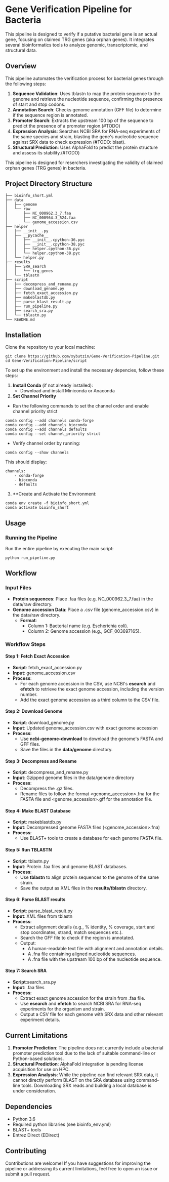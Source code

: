 # Gene Verification Pipeline for Bacteria

This pipeline is designed to verify if a putative bacterial gene is an actual gene, focusing on claimed TRG genes (aka orphan genes). It integrates several bioinformatics tools to analyze genomic, transcriptomic, and structural data.

## Overview

This pipeline automates the verification process for bacterial genes through the following steps:

1. **Sequence Validation**: Uses tblastn to map the protein sequence to the genome and retrieve the nucleotide sequence, confirming the presence of start and stop codons.
2. **Annotation Search**: Checks genome annotation (GFF file) to determine if the sequence region is annotated.
3. **Promoter Search**: Extracts the upstream 100 bp of the sequence to predict the presence of a promoter region.(#TODO)
4. **Expression Analysis**: Searches NCBI SRA for RNA-seq experiments of the same species and strain, blasting the gene's nucleotide sequence against SRX data to check expression (#TODO: blast).
5. **Structural Prediction**: Uses AlphaFold to predict the protein structure and assess its stability.(#TODO)

This pipeline is designed for reserchers investigating the validity of claimed orphan genes (TRG genes) in bacteria.

## Project Directory Structure
```
├── bioinfo_short.yml
├── data
│   ├── genome
│   └── raw
│       ├── NC_000962.3_7.faa
│       ├── NC_000964.3_524.faa
│       └── genome_accession.csv
├── helper
│   ├── __init__.py
│   ├── __pycache__
│   │   ├── __init__.cpython-36.pyc
│   │   ├── __init__.cpython-38.pyc
│   │   ├── helper.cpython-36.pyc
│   │   └── helper.cpython-38.pyc
│   └── helper.py
├── results
│   ├── SRA_search
│   │   └── trg_genes
│   └── tblastn
├── script
│   ├── decompress_and_rename.py
│   ├── download_genome.py
│   ├── fetch_exact_accession.py
│   ├── makeblastdb.py
│   ├── parse_blast_result.py
│   ├── run_pipeline.py
│   ├── search_sra.py
│   └── tblastn.py
└── README.md
```

## Installation
Clone the repository to your local machine:
```
git clone https://github.com/xybutzin/Gene-Verification-Pipeline.git
cd Gene-Verification-Pipeline/script
```

To set up the environment and install the necessary depencies, follow these steps:

1. **Install Conda** (if not already installed):
    - Download and install Miniconda or Anaconda
2. **Set Channel Priority**
- Run the following commands to set the channel order and enable channel priority strict

```
conda config --add channels conda-forge
conda config --add channels bioconda
conda config --add channels defaults
conda config --set channel_priority strict
```
    
- Verify channel order by running:

```
conda config --show channels
```
This should display:
```
channels:
    - conda-forge
    - bioconda
    - defaults
```
3. **Create and Activate the Environment:
```
conda env create -f bioinfo_short.yml
conda activate bioinfo_short
```

## Usage
### Running the Pipeline
Run the entire pipeline by executing the main script:
```
python run_pipeline.py
```

## Workflow
### Input Files
- **Protein sequences**: Place .faa files (e.g. NC_000962.3_7.faa) in the data/raw directory.
- **Genome accession Data**: Place a .csv file (genome_accession.csv) in the data/raw directory.
    - **Format**:
        - Column 1: Bacterial name (e.g. Escherichia coli).
        - Column 2: Genome accession (e.g., GCF_003697165).

### Workflow Steps
#### Step 1: Fetch Exact Accession
- **Script**: fetch_exact_accession.py
- **Input**: genome_accession.csv
- **Process**:
    - For each genome accession in the CSV, use NCBI's **esearch** and **efetch** to retrieve the exact genome accession, including the version number.
    - Add the exact genome accession as a third column to the CSV file.
#### Step 2: Download Genome
- **Script**: download_genome.py
- **Input**: Updated genome_accession.csv with exact genome accession
- **Process**:
    - Use **ncbi-genome-download** to download the genome's FASTA and GFF files.
    - Save the files in the **data/genome** directory.
#### Step 3: Decompress and Rename
- **Script**: decompress_and_rename.py
- **Input**: Gzipped genome files in the data/genome directory
- **Process**:
    - Decompress the .gz files.
    - Rename files to follow the format <genome_accession>.fna for the FASTA file and <genome_accession>.gff for the annotation file.
#### Step 4: Make BLAST Database
- **Script**: makeblastdb.py
- **Input**: Decompressed genome FASTA files (<genome_accession>.fna)
- **Process**:
    - Use BLAST+ tools to create a database for each genome FASTA file.
#### Step 5: Run TBLASTN
- **Script**: tblastn.py
- **Input**: Protein .faa files and genome BLAST databases.
- **Process**:
    - Use **tblastn** to align protein sequences to the genome of the same strain.
    - Save the output as XML files in the **results/tblastn** directory.
#### Step 6: Parse BLAST results
- **Script**: parse_blast_result.py
- **Input**: XML files from tblastn
- **Process**:
    - Extract alignment details (e.g., % identity, % coverage, start and stop coordinates, strand, match sequences etc.).
    - Search the GFF file to check if the region is annotated.
    - Output:
        - A human-readable text file with alignment and annotation details.
        - A .fna file containing aligned nucleotide sequences.
        - A .fna file with the upstream 100 bp of the nucleotide sequence.
#### Step 7: Search SRA
- **Script**:search_sra.py
- **Input**: <protein>.faa files
- **Process**:
    - Extract exact genome accession for the strain from <protein>.faa file.
    - Use **esearch** and **efetch** to search NCBI SRA for RNA-seq experiments for the organism and strain.
    - Output a CSV file for each genome with SRX data and other relevant experiment details.


## Current Limitations
1. **Promoter Prediction**: The pipeline does not currently include a bacterial promoter prediction tool due to the lack of suitable command-line or Python-based solutions.
2. **Structural Prediction**: AlphaFold integration is pending license acquisition for use on HPC.
3. **Expression Analysis**: While the pipeline can find relevant SRX data, it cannot directly perform BLAST on the SRA database using command-line tools. Downloading SRX reads and building a local database is under consideration.

## Dependencies
- Python 3.6
- Required python libraries (see bioinfo_env.yml)
- BLAST+ tools
- Entrez Direct (EDirect)

## Contributing
Contributions are welcome! If you have suggestions for improving the pipeline or addressing its current limitations, feel free to open an issue or submit a pull request.